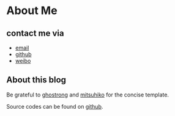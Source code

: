About Me
========

contact me via
--------------

* [email](mailto:lainlyyt@126.com)
* [github](https://github.com/lainkm/)
* [weibo](weibo.com/lainly)


About this blog
---------------

Be grateful to [ghostrong](https://github.com/ghostrong/weblog) and [mitsuhiko](http://lucumr.pocoo.org/) for the concise template.

Source codes can be found on [github](https://github.com/lainly).

